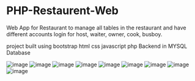 # PHP-Restaurent-Web


Web App for Restaurant to manage all tables in the restaurant and have different accounts login for host, waiter, owner, cook, busboy.

project built using bootstrap html css javascript php 
Backend in MYSQL Database


![image](https://user-images.githubusercontent.com/32308521/45067788-a2551980-b092-11e8-9a20-1b7041db8778.png)
![image](https://user-images.githubusercontent.com/32308521/45067947-4b037900-b093-11e8-98ea-f3461205a2e7.png)
![image](https://user-images.githubusercontent.com/32308521/45067955-5656a480-b093-11e8-806b-5c26ca3a19da.png)
![image](https://user-images.githubusercontent.com/32308521/45068025-9cac0380-b093-11e8-91eb-07be919506c6.png)
![image](https://user-images.githubusercontent.com/32308521/45067812-b00a9f00-b092-11e8-808f-52e407bb412f.png)
![image](https://user-images.githubusercontent.com/32308521/45067830-c4e73280-b092-11e8-8d79-ba13e9e764c9.png)
![image](https://user-images.githubusercontent.com/32308521/45067841-d3cde500-b092-11e8-8f53-ba83b71a1cc6.png)
![image](https://user-images.githubusercontent.com/32308521/45067858-e6481e80-b092-11e8-960d-f2bcd6ee6d7d.png)
![image](https://user-images.githubusercontent.com/32308521/45067882-ff50cf80-b092-11e8-8482-74599e58ca84.png)
